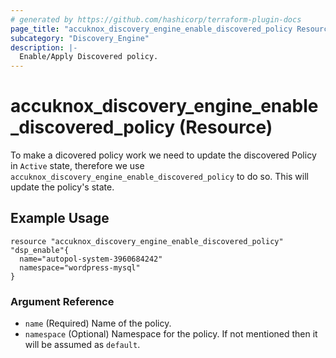 ```yaml
---
# generated by https://github.com/hashicorp/terraform-plugin-docs
page_title: "accuknox_discovery_engine_enable_discovered_policy Resource - terraform-provider-accuknox"
subcategory: "Discovery_Engine"
description: |-
  Enable/Apply Discovered policy.
---
```


# accuknox_discovery_engine_enable_discovered_policy (Resource)

To make a dicovered policy work we need to update the discovered Policy in `Active` state, therefore we use `accuknox_discovery_engine_enable_discovered_policy` to do so. This will update the policy's state.

## Example Usage

```
resource "accuknox_discovery_engine_enable_discovered_policy" "dsp_enable"{
  name="autopol-system-3960684242"
  namespace="wordpress-mysql"
}
```

### Argument Reference

- `name` (Required) Name of the policy.
- `namespace` (Optional) Namespace for the policy. If not mentioned then it will be assumed as `default`.

